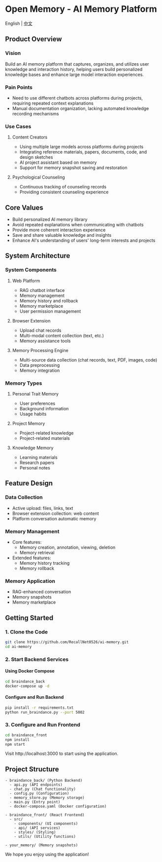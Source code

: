 # Open Memory - AI Memory Platform

English | [中文](./README_CN.md)

## Product Overview

### Vision
Build an AI memory platform that captures, organizes, and utilizes user knowledge and interaction history, helping users build personalized knowledge bases and enhance large model interaction experiences.

### Pain Points
- Need to use different chatbots across platforms during projects, requiring repeated context explanations
- Manual documentation organization, lacking automated knowledge recording mechanisms

### Use Cases
1. Content Creators
   - Using multiple large models across platforms during projects
   - Integrating reference materials, papers, documents, code, and design sketches
   - AI project assistant based on memory
   - Support for memory snapshot saving and restoration

2. Psychological Counseling
   - Continuous tracking of counseling records
   - Providing consistent counseling experience

## Core Values
- Build personalized AI memory library
- Avoid repeated explanations when communicating with chatbots
- Provide more coherent interaction experience
- Save and share valuable knowledge and insights
- Enhance AI's understanding of users' long-term interests and projects

## System Architecture

### System Components
1. Web Platform
   - RAG chatbot interface
   - Memory management
   - Memory history and rollback
   - Memory marketplace
   - User permission management

2. Browser Extension
   - Upload chat records
   - Multi-modal content collection (text, etc.)
   - Memory assistance tools

3. Memory Processing Engine
   - Multi-source data collection (chat records, text, PDF, images, code)
   - Data preprocessing
   - Memory integration

### Memory Types
1. Personal Trait Memory
   - User preferences
   - Background information
   - Usage habits

2. Project Memory
   - Project-related knowledge
   - Project-related materials

3. Knowledge Memory
   - Learning materials
   - Research papers
   - Personal notes

## Feature Design

### Data Collection
- Active upload: files, links, text
- Browser extension collection: web content
- Platform conversation automatic memory

### Memory Management
- Core features:
  - Memory creation, annotation, viewing, deletion
  - Memory retrieval
- Extended features:
  - Memory history tracking
  - Memory rollback

### Memory Application
- RAG-enhanced conversation
- Memory snapshots
- Memory marketplace

## Getting Started

### 1. Clone the Code
```bash
git clone https://github.com/RecallNet0526/ai-memory.git
cd ai-memory
```

### 2. Start Backend Services

#### Using Docker Compose
```bash
cd braindance_back
docker-compose up -d
```

#### Configure and Run Backend
```bash
pip install -r requirements.txt
python run_braindance.py --port 5002
```

### 3. Configure and Run Frontend
```bash
cd braindance_front
npm install
npm start
```

Visit http://localhost:3000 to start using the application.

## Project Structure
```
- braindance_back/ (Python Backend)
  - api.py (API endpoints)
  - chat.py (Chat functionality)
  - config.py (Configuration)
  - memory_store.py (Memory storage)
  - main.py (Entry point)
  - docker-compose.yaml (Docker configuration)

- braindance_front/ (React Frontend)
  - src/
    - components/ (UI components)
    - api/ (API services)
    - styles/ (Styling)
    - utils/ (Utility functions)

- your_memory/ (Memory snapshots)
```

We hope you enjoy using the application!